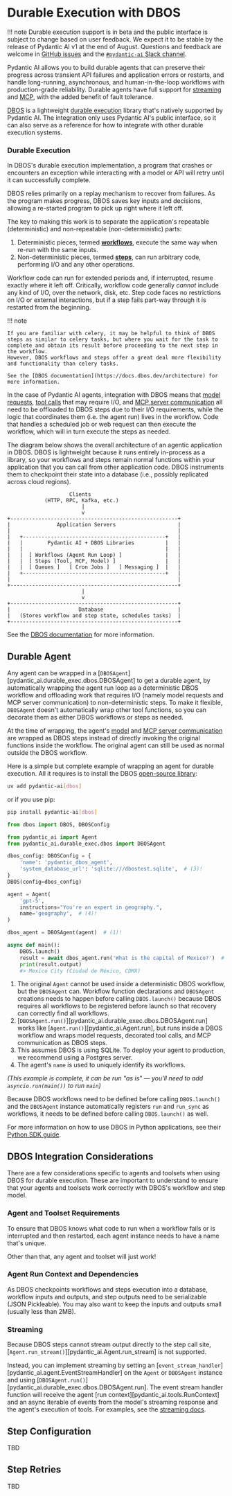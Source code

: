 # Durable Execution with DBOS

!!! note
    Durable execution support is in beta and the public interface is subject to change based on user feedback. We expect it to be stable by the release of Pydantic AI v1 at the end of August. Questions and feedback are welcome in [GitHub issues](https://github.com/pydantic/pydantic-ai/issues) and the [`#pydantic-ai` Slack channel](https://logfire.pydantic.dev/docs/join-slack/).

Pydantic AI allows you to build durable agents that can preserve their progress across transient API failures and application errors or restarts, and handle long-running, asynchronous, and human-in-the-loop workflows with production-grade reliability. Durable agents have full support for [streaming](agents.md#streaming-all-events) and [MCP](mcp/client.md), with the added benefit of fault tolerance.

[DBOS](https://www.dbos.dev/) is a lightweight [durable execution](https://docs.dbos.dev/architecture) library that's natively supported by Pydantic AI.
The integration only uses Pydantic AI's public interface, so it can also serve as a reference for how to integrate with other durable execution systems.

### Durable Execution

In DBOS's durable execution implementation, a program that crashes or encounters an exception while interacting with a model or API will retry until it can successfully complete.

DBOS relies primarily on a replay mechanism to recover from failures.
As the program makes progress, DBOS saves key inputs and decisions, allowing a re-started program to pick up right where it left off.

The key to making this work is to separate the application's repeatable (deterministic) and non-repeatable (non-deterministic) parts:

1. Deterministic pieces, termed [**workflows**](https://docs.dbos.dev/python/tutorials/workflow-tutorial), execute the same way when re-run with the same inputs.
2. Non-deterministic pieces, termed [**steps**](https://docs.dbos.dev/python/tutorials/step-tutorial), can run arbitrary code, performing I/O and any other operations.

Workflow code can run for extended periods and, if interrupted, resume exactly where it left off.
Critically, workflow code generally _cannot_ include any kind of I/O, over the network, disk, etc.
Step code faces no restrictions on I/O or external interactions, but if a step fails part-way through it is restarted from the beginning.


!!! note

    If you are familiar with celery, it may be helpful to think of DBOS steps as similar to celery tasks, but where you wait for the task to complete and obtain its result before proceeding to the next step in the workflow.
    However, DBOS workflows and steps offer a great deal more flexibility and functionality than celery tasks.

    See the [DBOS documentation](https://docs.dbos.dev/architecture) for more information.

In the case of Pydantic AI agents, integration with DBOS means that [model requests](models/index.md), [tool calls](tools.md) that may require I/O, and [MCP server communication](mcp/client.md) all need to be offloaded to DBOS steps due to their I/O requirements, while the logic that coordinates them (i.e. the agent run) lives in the workflow. Code that handles a scheduled job or web request can then execute the workflow, which will in turn execute the steps as needed.

The diagram below shows the overall architecture of an agentic application in DBOS.
DBOS is lightweight because it runs entirely in-process as a library, so your workflows and steps remain normal functions within your application that you can call from other application code. DBOS instruments them to checkpoint their state into a database (i.e., possibly replicated across cloud regions).

```text
                    Clients
            (HTTP, RPC, Kafka, etc.)
                        |
                        v
+------------------------------------------------------+
|               Application Servers                    |
|                                                      |
|   +----------------------------------------------+   |
|   |        Pydantic AI + DBOS Libraries          |   |
|   |                                              |   |
|   |  [ Workflows (Agent Run Loop) ]              |   |
|   |  [ Steps (Tool, MCP, Model) ]                |   |
|   |  [ Queues ]   [ Cron Jobs ]   [ Messaging ]  |   |
|   +----------------------------------------------+   |
|                                                      |
+------------------------------------------------------+
                        |
                        v
+------------------------------------------------------+
|                      Database                        |
|   (Stores workflow and step state, schedules tasks)  |
+------------------------------------------------------+
```

See the [DBOS documentation](https://docs.dbos.dev/architecture) for more information.

## Durable Agent

Any agent can be wrapped in a [`DBOSAgent`][pydantic_ai.durable_exec.dbos.DBOSAgent] to get a durable agent, by automatically wrapping the agent run loop as a deterministic DBOS workflow and offloading work that requires I/O (namely model requests and MCP server communication) to non-deterministic steps. To make it flexible, `DBOSAgent` doesn't automatically wrap other tool functions, so you can decorate them as either DBOS workflows or steps as needed.

At the time of wrapping, the agent's [model](models/index.md) and [MCP server communication](mcp/client.md) are wrapped as DBOS steps instead of directly invoking the original functions inside the workflow. The original agent can still be used as normal outside the DBOS workflow.

Here is a simple but complete example of wrapping an agent for durable execution. All it requires is to install the DBOS [open-source library](https://github.com/dbos-inc/dbos-transact-py):

```sh
uv add pydantic-ai[dbos]
```

or if you use pip:
```sh
pip install pydantic-ai[dbos]
```

```python {title="dbos_agent.py" test="skip"}
from dbos import DBOS, DBOSConfig

from pydantic_ai import Agent
from pydantic_ai.durable_exec.dbos import DBOSAgent

dbos_config: DBOSConfig = {
    'name': 'pydantic_dbos_agent',
    'system_database_url': 'sqlite:///dbostest.sqlite',  # (3)!
}
DBOS(config=dbos_config)

agent = Agent(
    'gpt-5',
    instructions="You're an expert in geography.",
    name='geography',  # (4)!
)

dbos_agent = DBOSAgent(agent)  # (1)!

async def main():
    DBOS.launch()
    result = await dbos_agent.run('What is the capital of Mexico?')  # (2)!
    print(result.output)
    #> Mexico City (Ciudad de México, CDMX)
```

1. The original `Agent` cannot be used inside a deterministic DBOS workflow, but the `DBOSAgent` can. Workflow function declarations and `DBOSAgent` creations needs to happen before calling `DBOS.launch()` because DBOS requires all workflows to be registered before launch so that recovery can correctly find all workflows.
2. [`DBOSAgent.run()`][pydantic_ai.durable_exec.dbos.DBOSAgent.run] works like [`Agent.run()`][pydantic_ai.Agent.run], but runs inside a DBOS workflow and wraps model requests, decorated tool calls, and MCP communication as DBOS steps.
3. This assumes DBOS is using SQLite. To deploy your agent to production, we recommend using a Postgres server.
4. The agent's `name` is used to uniquely identify its workflows.

_(This example is complete, it can be run "as is" — you'll need to add `asyncio.run(main())` to run `main`)_

Because DBOS workflows need to be defined before calling `DBOS.launch()` and the `DBOSAgent` instance automatically registers `run` and `run_sync` as workflows, it needs to be defined before calling `DBOS.launch()` as well.

For more information on how to use DBOS in Python applications, see their [Python SDK guide](https://docs.dbos.dev/python/programming-guide).

## DBOS Integration Considerations

There are a few considerations specific to agents and toolsets when using DBOS for durable execution. These are important to understand to ensure that your agents and toolsets work correctly with DBOS's workflow and step model.

### Agent and Toolset Requirements

To ensure that DBOS knows what code to run when a workflow fails or is interrupted and then restarted, each agent instance needs to have a name that's unique.

Other than that, any agent and toolset will just work!

### Agent Run Context and Dependencies

As DBOS checkpoints workflows and steps execution into a database, workflow inputs and outputs, and step outputs need to be serializable (JSON Pickleable). You may also want to keep the inputs and outputs small (usually less than 2MB).

### Streaming

Because DBOS steps cannot stream output directly to the step call site, [`Agent.run_stream()`][pydantic_ai.Agent.run_stream] is not supported.

Instead, you can implement streaming by setting an [`event_stream_handler`][pydantic_ai.agent.EventStreamHandler] on the `Agent` or `DBOSAgent` instance and using [`DBOSAgent.run()`][pydantic_ai.durable_exec.dbos.DBOSAgent.run].
The event stream handler function will receive the agent [run context][pydantic_ai.tools.RunContext] and an async iterable of events from the model's streaming response and the agent's execution of tools. For examples, see the [streaming docs](agents.md#streaming-all-events).


## Step Configuration

TBD

## Step Retries

TBD
